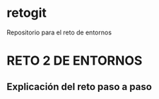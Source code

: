 # retogit
Repositorio para el reto de entornos

<h1> RETO 2 DE ENTORNOS</h1>

<H2>Explicación del reto paso a paso</H2>

